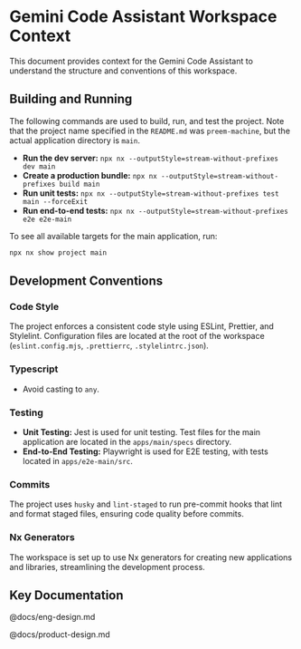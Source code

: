 # Gemini Code Assistant Workspace Context

This document provides context for the Gemini Code Assistant to understand the structure and conventions of this workspace.

## Building and Running

The following commands are used to build, run, and test the project. Note that the project name specified in the `README.md` was `preem-machine`, but the actual application directory is `main`.

- **Run the dev server:** `npx nx --outputStyle=stream-without-prefixes dev main`
- **Create a production bundle:** `npx nx --outputStyle=stream-without-prefixes build main`
- **Run unit tests:** `npx nx --outputStyle=stream-without-prefixes test main --forceExit`
- **Run end-to-end tests:** `npx nx --outputStyle=stream-without-prefixes e2e e2e-main`

To see all available targets for the main application, run:

```sh
npx nx show project main
```

## Development Conventions

### Code Style

The project enforces a consistent code style using ESLint, Prettier, and Stylelint. Configuration files are located at the root of the workspace (`eslint.config.mjs`, `.prettierrc`, `.stylelintrc.json`).

### Typescript

- Avoid casting to `any`.

### Testing

- **Unit Testing:** Jest is used for unit testing. Test files for the main application are located in the `apps/main/specs` directory.
- **End-to-End Testing:** Playwright is used for E2E testing, with tests located in `apps/e2e-main/src`.

### Commits

The project uses `husky` and `lint-staged` to run pre-commit hooks that lint and format staged files, ensuring code quality before commits.

### Nx Generators

The workspace is set up to use Nx generators for creating new applications and libraries, streamlining the development process.

## Key Documentation

@docs/eng-design.md

@docs/product-design.md
